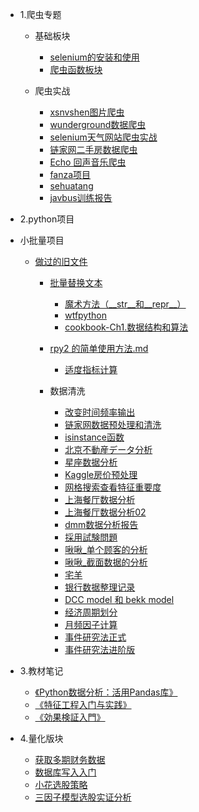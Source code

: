 - 1.爬虫专题
  - 基础板块
    - [selenium的安装和使用](scrape/selenium的安装和使用.md)
    - [爬虫函数板块](scrape/爬虫函数板块.md)
    
  - 爬虫实战

    - [xsnvshen图片爬虫](scrape/图片爬虫xsnvshen.md)
    - [wunderground数据爬虫](scrape/数据爬虫.md)
    - [selenium天气网站爬虫实战](scrape/selenium天气网站爬虫实战.md)
    - [链家网二手房数据爬虫](scrape/链家网二手房数据爬虫.md)
    - [Echo 回声音乐爬虫](scrape/Echo回声音乐爬虫.md)
    - [fanza项目](scrape/fanza项目.md)
    - [sehuatang](scrape/sehuatang.md)
    - [javbus训练报告](scrape/for_javbus.md)





- 2.python项目
- 小批量项目
  - [做过的旧文件](practice/mytest.md)
    - [批量替换文本](pythonproject/批量替换文本.md)
        - [魔术方法（\_\_str\_\_和\_\_repr\_\_）](pythonproject/魔术方法（__str__和__repr__）.md)
        - [wtfpython](pythonproject/wtfpython.md)
        - [cookbook-Ch1.数据结构和算法](cookbook/ch1.md)
    - [rpy2 的简单使用方法.md](practice/rpy2的简单使用方法.md)
        - [适度指标计算](practice/适度指标计算.md)
    
        
        
    - 数据清洗
    
        - [改变时间频率输出](pythonproject/改变时间频率输出.md)
        - [链家网数据预处理和清洗](pythonproject/链家网数据预处理和清洗.md)
        -  [isinstance函数](pythonproject/isinstance函数.md)
        - [北京不動産データ分析](pythonproject/peking.md)
        - [星座数据分析](pythonproject/星座数据分析.md)
        - [Kaggle房价预处理](practice/comprehensive-data-exploration-with-python.md)
        - [网格搜索查看特征重要度](pythonproject/网格搜索查看特征重要度.md)
        - [上海餐厅数据分析](practice/上海餐厅数据分析.md)
        - [上海餐厅数据分析02](practice/上海餐厅数据分析02.md)
        - [dmm数据分析报告](practice/dmm数据分析报告-01.md)
        - [採用試験問題](practice/採用試験問題_v031.md)
        - [啾啾_单个顾客的分析](kehu/jiujiu/单个顾客的分析.md)
        - [啾啾_截面数据的分析](kehu/jiujiu/截面数据的分析.md)
        - [宅羊](kehu/宅羊.md)
        - [银行数据整理记录](practice/银行数据整理记录.md)
        - [DCC model 和 bekk model](practice/分析报告2.md)
        - [经济周期划分](practice/经济周期划分.md)
        - [月频因子计算](practice/五个因子计算.md)
        - [事件研究法正式](practice/事件研究法正式.md)
        - [事件研究法进阶版](practice/事件研究法进阶版.md)






- 3.教材笔记
            
    - [《Python数据分析：活用Pandas库》](pandasforeveryone/README)
    - [《特征工程入门与实践》](FeatureEngineering/README)
    - [《効果検証入門》](cibook-python-master/README)




- 4.量化版块
  - [获取多期财务数据](quant策略/获取多期财务数据.md) 
  - [数据库写入入门](practice/数据库写入入门.md)
  - [小花选股策略](practice/小花选股策略.md)
  - [三因子模型选股实证分析](practice/三因子模型.md)

